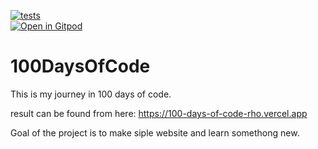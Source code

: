 [![tests](https://github.com/ristoxxx/100DaysOfCode/actions/workflows/main.yml/badge.svg)](https://github.com/ristoxxx/100DaysOfCode/actions/workflows/main.yml)  
[![Open in Gitpod](https://gitpod.io/button/open-in-gitpod.svg)](https://gitpod.io/#https://github.com/ristoxxx/100DaysOfCode)

# 100DaysOfCode

This is my journey in 100 days of code.

result can be found from here:
https://100-days-of-code-rho.vercel.app

Goal of the project is to make siple website and learn somethong new.
